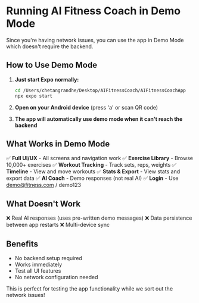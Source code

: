 # Running AI Fitness Coach in Demo Mode

Since you're having network issues, you can use the app in Demo Mode which doesn't require the backend.

## How to Use Demo Mode

1. **Just start Expo normally:**
   ```bash
   cd /Users/chetangrandhe/Desktop/AIFitnessCoach/AIFitnessCoachApp
   npx expo start
   ```

2. **Open on your Android device** (press 'a' or scan QR code)

3. **The app will automatically use demo mode when it can't reach the backend**

## What Works in Demo Mode

✅ **Full UI/UX** - All screens and navigation work
✅ **Exercise Library** - Browse 10,000+ exercises
✅ **Workout Tracking** - Track sets, reps, weights
✅ **Timeline** - View and move workouts
✅ **Stats & Export** - View stats and export data
✅ **AI Coach** - Demo responses (not real AI)
✅ **Login** - Use demo@fitness.com / demo123

## What Doesn't Work

❌ Real AI responses (uses pre-written demo messages)
❌ Data persistence between app restarts
❌ Multi-device sync

## Benefits

- No backend setup required
- Works immediately
- Test all UI features
- No network configuration needed

This is perfect for testing the app functionality while we sort out the network issues!